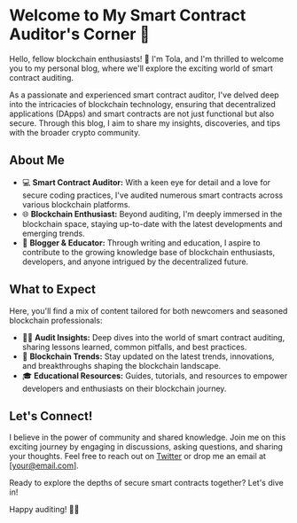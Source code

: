 # Welcome to My Smart Contract Auditor's Corner 🚀

Hello, fellow blockchain enthusiasts! 👋 I'm Tola, and I'm thrilled to welcome you to my personal blog, where we'll explore the exciting world of smart contract auditing.

As a passionate and experienced smart contract auditor, I've delved deep into the intricacies of blockchain technology, ensuring that decentralized applications (DApps) and smart contracts are not just functional but also secure. Through this blog, I aim to share my insights, discoveries, and tips with the broader crypto community.

## About Me

- 💻 **Smart Contract Auditor:** With a keen eye for detail and a love for secure coding practices, I've audited numerous smart contracts across various blockchain platforms.
- 🌐 **Blockchain Enthusiast:** Beyond auditing, I'm deeply immersed in the blockchain space, staying up-to-date with the latest developments and emerging trends.
- 📝 **Blogger & Educator:** Through writing and education, I aspire to contribute to the growing knowledge base of blockchain enthusiasts, developers, and anyone intrigued by the decentralized future.

## What to Expect

Here, you'll find a mix of content tailored for both newcomers and seasoned blockchain professionals:

- 🕵️‍♂️ **Audit Insights:** Deep dives into the world of smart contract auditing, sharing lessons learned, common pitfalls, and best practices.
- 🚀 **Blockchain Trends:** Stay updated on the latest trends, innovations, and breakthroughs shaping the blockchain landscape.
- 🎓 **Educational Resources:** Guides, tutorials, and resources to empower developers and enthusiasts on their blockchain journey.

## Let's Connect!

I believe in the power of community and shared knowledge. Join me on this exciting journey by engaging in discussions, asking questions, and sharing your thoughts. Feel free to reach out on [Twitter](https://twitter.com/tolahash) or drop me an email at [your@email.com].

Ready to explore the depths of secure smart contracts together? Let's dive in!

Happy auditing! 🔐🚀
